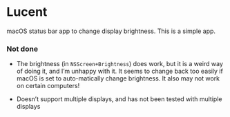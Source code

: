 # Lucent

macOS status bar app to change display brightness. This is a simple app. 

### Not done

- The brightness (in `NSScreen+Brightness`) does work, but it is a weird way of doing it, and I’m unhappy with it. It seems to change back too easily if macOS is set to auto-matically change brightness. It also may not work on certain computers!

- Doesn’t support multiple displays, and has not been tested with multiple displays
